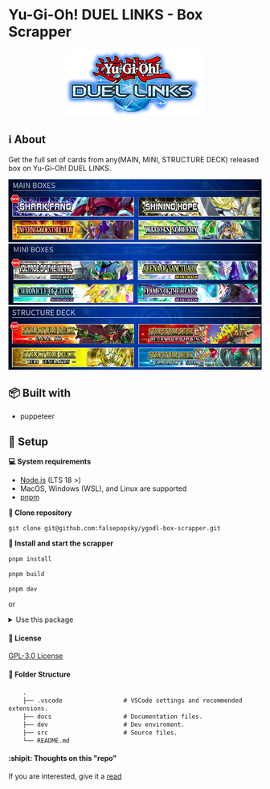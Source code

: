 # Yu-Gi-Oh! DUEL LINKS - Box Scrapper

<div align="center">
  	<img src="docs/images/duel_links_logo.png" alt="Duel Links Logo" />
</div>

## :information_source: About

Get the full set of cards from any(MAIN, MINI, STRUCTURE DECK) released box on Yu-Gi-Oh! DUEL LINKS.

<div align="center">
    <img src="docs/images/main_box.png" alt="Main Box Section" />
    <img src="docs/images/mini_box.png" alt="Mini Box Section" />
    <img src="docs/images/structure_deck.png" alt="Structure Deck Section" />
</div>

## :package: Built with

- puppeteer

## :pushpin: Setup

**:computer: System requirements**

- [Node.js](https://nodejs.org/en/download/current/) (LTS 18 >)
- MacOS, Windows (WSL), and Linux are supported
- [pnpm](https://pnpm.io/)

**:arrows_counterclockwise: Clone repository**

```
git clone git@github.com:falsepopsky/ygodl-box-scrapper.git
```

**:checkered_flag: Install and start the scrapper**

```
pnpm install
```

```
pnpm build
```

```
pnpm dev
```

or

<details><summary>Use this package</summary>

```javascript
// language required to get boxes list.
const boxesList = await getBoxesList('en');

// language and prefix url box required to get the set of cards.
const heroRisingBox = await getBoxSet('en', 'sd-hero_rising/');
```

**English and Japanese Box Set examples**

![English Set](docs/images/set-en.png)
![Japanese Set](docs/images/set-jp.png)

</details>

#### :scroll: License

[GPL-3.0 License](https://github.com/falsepopsky/ygodl-box-scrapper/blob/main/LICENSE)

#### :open_file_folder: Folder Structure

```
    .
    ├── .vscode                 # VSCode settings and recommended extensions.
    ├── docs                    # Documentation files.
    ├── dev                     # Dev enviroment.
    ├── src                     # Source files.
    └── README.md
```

#### :shipit: Thoughts on this "repo"

If you are interested, give it a [read](docs/core.md)

